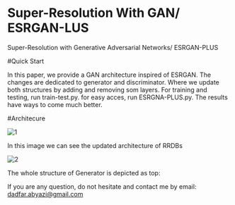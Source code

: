 # Super-Resolution With GAN/ ESRGAN-LUS
Super-Resolution with Generative Adversarial Networks/ ESRGAN-PLUS


#Quick Start

In this paper, we provide a GAN architecture inspired of ESRGAN.
The changes are dedicated to generator and discriminator. Where we update both structures by adding and removing som layers.
For training and testing, run train-test.py.
for easy acces, run ESRGNA-PLUS.py.
The results have ways to come much better.

#Architecure

![1](https://user-images.githubusercontent.com/52959373/213905930-62670efe-86ef-4da8-a84c-ce0169252158.PNG)

In this image we can see the updated architecture of RRDBs

![2](https://user-images.githubusercontent.com/52959373/213905946-17b1cb91-04b8-414e-b444-99f79792eff3.PNG)

The whole structure of Generator is depicted as top:

If you are any question, do not hesitate and contact me by email: dadfar.abyazi@gmail.com 
